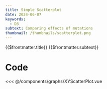 ```yaml
---
title: Simple Scatterplot
date: 2024-06-07
keywords:
  - D3
subtext: Comparing effects of mutations
thumbnail: /thumbnails/scatterplot.png
---
```


<script setup>
  import XYScatterPlot from '/components/graphs/XYScatterPlot.vue';
</script>

<FigureTitle>{{$frontmatter.title}}</FigureTitle>
<SubtitleHeader>{{$frontmatter.subtext}}</SubtitleHeader>
<D3PlotContainer>
<XYScatterPlot/>
</D3PlotContainer>


<div class='py-24 prose dark:prose-dark dark:prose-invert prose-sm text-xs'>

# Code

<<< @/components/graphs/XYScatterPlot.vue

</div>